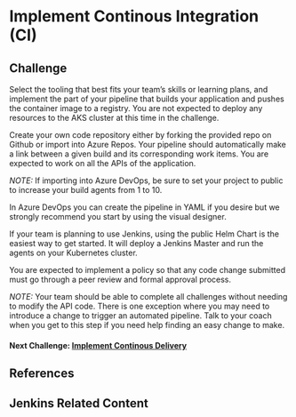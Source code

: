 # Implement Continous Integration (CI)

## Challenge
Select the tooling that best fits your team’s skills or learning plans, and implement the part of your pipeline that builds your application and pushes the container image to a registry. You are not expected to deploy any resources to the AKS cluster at this time in the challenge.

Create your own code repository either by forking the provided repo on Github or import into Azure Repos. Your pipeline should automatically make a link between a given build and its corresponding work items. You are expected to work on all the APIs of the application.

*NOTE:* If importing into Azure DevOps, be sure to set your project to public to increase your build agents from 1 to 10.

In Azure DevOps you can create the pipeline in YAML if you desire but we strongly recommend you start by using the visual designer.

If your team is planning to use Jenkins, using the public Helm Chart is the easiest way to get started. It will deploy a Jenkins Master and run the agents on your Kubernetes cluster.

You are expected to implement a policy so that any code change submitted must go through a peer review and formal approval process.

*NOTE:* Your team should be able to complete all challenges without needing to modify the API code. There is one exception where you may need to introduce a change to trigger an automated pipeline. Talk to your coach when you get to this step if you need help finding an easy change to make.

#### Next Challenge: [Implement Continous Delivery](./04-implement-cd.md)

## References


## Jenkins Related Content

